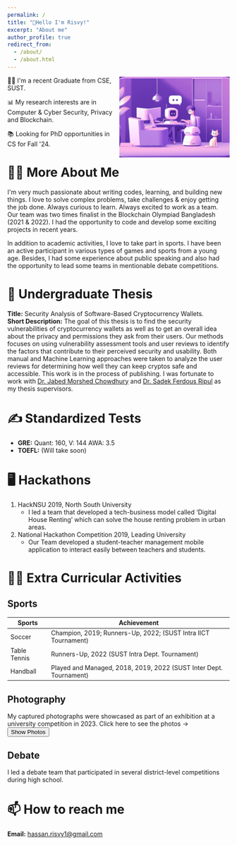 ```yaml
---
permalink: /
title: "👋Hello I'm Risvy!"
excerpt: "About me"
author_profile: true
redirect_from: 
  - /about/
  - /about.html
---
```


<!-- Embedd a picture here name side_image.jpeg, aligh=right, width = 300px -->
<img src="/images/side_image_demo.jpeg" align="right" width="250"/>
👨‍💻 I'm a recent Graduate from CSE, SUST.

📊 My research interests are in Computer & Cyber Security, Privacy and Blockchain.

📚 Looking for PhD opportunities in CS for Fall '24.

# 🙋‍♂️ More About Me
I'm very much passionate about writing codes, learning, and building new things. I love to solve complex problems, take challenges & enjoy getting the job done. Always curious to learn. Always excited to work as a team. Our team was two times finalist in the Blockchain Olympiad Bangladesh (2021 & 2022). I had the opportunity to code and develop some exciting projects in recent years. 

In addition to academic activities, I love to take part in sports. I have been an active participant in various types of games and sports from a young age. Besides, I had some experience about public speaking and also had the opportunity to lead some teams in mentionable debate competitions.

# 🔬 Undergraduate Thesis
**Title:** Security Analysis of Software-Based Cryptocurrency Wallets.<br>
**Short Description:** The goal of this thesis is to find the security vulnerabilities of cryptocurrency wallets as well as to get an overall idea about the privacy and permissions they ask from their users. Our methods focuses on using vulnerability assessment tools and user reviews to identify the factors that contribute to their perceived security and usability. Both manual and Machine Learning approaches were taken to analyze the user reviews for determining how well they can keep cryptos safe and accessible. This work is in the process of publishing. I was fortunate to work with [Dr. Jabed Morshed Chowdhury](https://scholar.google.com/citations?user=n3jMWFQAAAAJ&hl=en&oi=ao) and [Dr. Sadek Ferdous Ripul](https://scholar.google.com/citations?user=DnQAee0AAAAJ&hl=en&oi=ao) as my thesis supervisors.

# ✍️ Standardized Tests
- **GRE:** Quant: 160, V: 144 AWA: 3.5
- **TOEFL:** (Will take soon)

# 🖥️ Hackathons 
1. HackNSU 2019, North South University
   - I led a team that developed a tech-business model called ‘Digital House Renting’ which can solve the house renting problem in urban areas.
2. National Hackathon Competition 2019, Leading University
   - Our Team developed a student-teacher management mobile application to interact easily between teachers and students.

# 🤾‍♂️ Extra Curricular Activities

## Sports
| Sports       | Achievement                                                         |
|--------------|---------------------------------------------------------------------|
| Soccer       | Champion, 2019; Runners-Up, 2022; (SUST Intra IICT Tournament)      |
| Table Tennis | Runners-Up, 2022 (SUST Intra Dept. Tournament)                      |
| Handball     | Played and Managed, 2018, 2019, 2022 (SUST Inter Dept. Tournament)  |

<!-- 
| Sport       | Achievement                                          |
|-------------|------------------------------------------------------|
| Football    | Champion, SUST Intra IICT Tournament, 2019           |
| Table Tennis| Runners-Up, SUST Intra-Department Tournament, 2022   |
| Handball    | SUST Inter-Department Tournament, 2018, 2019, 2022   |
 -->

## Photography
My captured photographs were showcased as part of an exhibition at a university competition in 2023.
Click here to see the photos ->  
<button onclick="togglePhotos()">Show Photos</button>

<div class="photo-grid" id="photo-grid" style="display:none">
   <div class="photo-item">
      <img src="/images/exhibition_1.jpg" alt="Photo 1">
   </div>
   <div class="photo-item">
      <img src="/images/exhibition_2.jpg" alt="Photo 2">
   </div>
   <div class="photo-item">
      <img src="/images/exhibition_3.jpg" alt="Photo 3">
   </div>
   <div class="photo-item">
      <img src="/images/exhibition_4.jpg" alt="Photo 4">
   </div>
</div>

<style>
.photo-grid {
   display: grid;
   grid-template-columns: repeat(auto-fit, minmax(250px, 1fr));
   grid-gap: 10px;
}

.photo-item {
   display: flex;
   justify-content: center;
   align-items: center;
   overflow: hidden;
   border-radius: 5px;
   box-shadow: 0 0 10px rgba(0, 0, 0, 0.2);
}

.photo-item img {
   max-width: 100%;
   height: auto;
   transition: transform 0.3s ease;
}

.photo-item:hover img {
   transform: scale(1.1);
}
</style>

<script>
function togglePhotos() {
   var x = document.getElementById("photo-grid");
   if (x.style.display === "none") {
      x.style.display = "grid";
   } else {
      x.style.display = "none";
   }
}
</script>

## Debate 
I led a debate team that participated in several district-level competitions during high school.
# 📫 How to reach me
**Email:** hassan.risvy1@gmail.com

